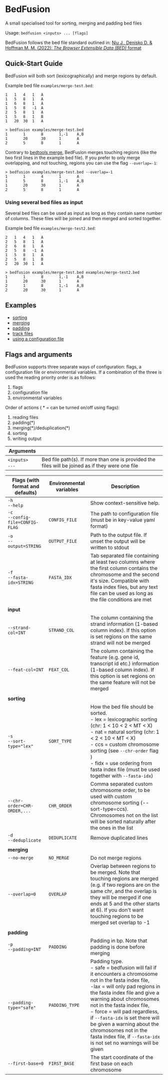 # BedFusion

A small specialised tool for sorting, merging and padding bed files

Usage: `bedfusion <inputs> ... [flags]`

BedFusion follows the bed file standard outlined in: [Niu J., Denisko D. & Hoffman M. M. (2022): *The Browser Extensible Data (BED)* format](https://github.com/samtools/hts-specs/blob/94500cf76f049e898dec7af23097d877fde5894e/BEDv1.pdf)

## Quick-Start Guide

BedFusion will both sort (lexicographically) and merge regions by default. 

Example bed file `examples/merge-test.bed`:

``` text
1	1	4	1	A
1	5	8	1	A
1	6	8	1	A
1	5	8	-1	A
2	5	8	1	A
1	5	8	1	B
1	20	30	1	A
```

``` shell
> bedfusion examples/merge-test.bed
1       1       8       1,-1    A,B
1       20      30      1       A
2       5       8       1       A
```

Contrary to [bedtools merge](https://bedtools.readthedocs.io/en/latest/content/tools/merge.html), BedFusion merges touching regions (like the two first lines in the example bed file). If you prefer to only merge overlapping, and not touching, regions you can use the flag `--overlap=-1`:

``` shell
> bedfusion examples/merge-test.bed --overlap=-1
1       1       4       1       A
1       5       8       1,-1    A,B
1       20      30      1       A
2       5       8       1       A
```

### Using several bed files as input

Several bed files can be used as input as long as they contain same number of columns. These files will be joined and then merged and sorted together.

Example bed file `examples/merge-test2.bed`:

``` text
2	1	4	1	A
2	5	8	1	A
2	6	8	1	A
2	5	8	-1	A
1	5	8	1	A
2	5	8	1	B
2	20	30	1	A
```

``` shell
> bedfusion examples/merge-test.bed examples/merge-test2.bed
1       1       8       1,-1    A,B
1       20      30      1       A
2       1       8       1,-1    A,B
2       20      30      1       A
```

## Examples

- [sorting](./docs/sorting.md)
- [merging](./docs/merging.md)
- [padding](./docs/padding.md)
- [track files](./docs/track-files.md)
- [using a configuration file](./docs/config-file.md)

## Flags and arguments 

BedFusion supports three separate ways of configuration: flags, a configuration file or environmental variables. If a combination of the three is used the reading priority order is as follows: 

1. flags 
2. configuration file 
3. environmental variables

Order of actions ( \* = can be turned on/off using flags): 

1. reading files 
2. padding(\*)
3. merging(\*)/deduplication(\*)
4. sorting 
5. writing output 




| Arguments      |                                                                                                  |
|----------------|--------------------------------------------------------------------------------------------------|
| `<inputs> ...` | Bed file path(s). If more than one is provided the files will be joined as if they were one file |


| Flags (with format and defaults)    | Environmental variables | Description                                                                                                                                                                                                                                                                                                                                                                                                                         |
|-------------------------------------|-------------------------|-------------------------------------------------------------------------------------------------------------------------------------------------------------------------------------------------------------------------------------------------------------------------------------------------------------------------------------------------------------------------------------------------------------------------------------|
| `-h`<br>`--help`                    |                         | Show context-sensitive help.                                                                                                                                                                                                                                                                                                                                                                                                        |
| `-c`<br>`--config-file=CONFIG-FLAG` | `CONFIG_FILE`           | The path to configuration file (must be in key-value yaml format)                                                                                                                                                                                                                                                                                                                                                                   |
| `-o`<br>`--output=STRING`           | `OUTPUT_FILE`           | Path to the output file. If unset the output will be written to stdout                                                                                                                                                                                                                                                                                                                                                              |
| `-f`<br>`--fasta-idx=STRING`        | `FASTA_IDX`             | Tab separated file containing at least two columns where the first column contains the chromosome and the second it's size. Compatible with fasta index files, but any text file can be used as long as the file conditions are met                                                                                                                                                                                                 |
|                                     |                         |                                                                                                                                                                                                                                                                                                                                                                                                                                     |
| **input**                           |                         |                                                                                                                                                                                                                                                                                                                                                                                                                                     |
| `--strand-col=INT`                  | `STRAND_COL`            | The column containing the strand information (1-based column index). If this option is set regions on the same strand will not be merged                                                                                                                                                                                                                                                                                            |
| `--feat-col=INT`                    | `FEAT_COL`              | The column containing the feature (e.g. gene id, transcript id etc.) information (1-based column index). If this option is set regions on the same feature will not be merged                                                                                                                                                                                                                                                       |
|                                     |                         |                                                                                                                                                                                                                                                                                                                                                                                                                                     |
| **sorting**                         |                         |                                                                                                                                                                                                                                                                                                                                                                                                                                     |
| `-s`<br>`--sort-type="lex"`         | `SORT_TYPE`             | How the bed file should be sorted.<br>- lex = lexicographic sorting (chr: 1 < 10 < 2 < MT < X)<br>- nat = natural sorting (chr: 1 < 2 < 10 < MT < X)<br>- ccs = custom chromosome sorting (see `--chr-order` flag )<br>- fidx = use ordering from fasta index file (must be used together with `--fasta-idx`)                                                                                                                       |
| `--chr-order=CHR-ORDER,...`         | `CHR_ORDER`             | Comma separated custom chromosome order, to be used with custom chromosome sorting (--sort-type=ccs). Chromosomes not on the list will be sorted naturally after the ones in the list                                                                                                                                                                                                                                               |
| `-d`<br>`--deduplicate`             | `DEDUPLICATE`           | Remove duplicated lines                                                                                                                                                                                                                                                                                                                                                                                                             |
|                                     |                         |                                                                                                                                                                                                                                                                                                                                                                                                                                     |
| **merging**                         |                         |                                                                                                                                                                                                                                                                                                                                                                                                                                     |
| `--no-merge`                        | `NO_MERGE`              | Do not merge regions                                                                                                                                                                                                                                                                                                                                                                                                                |
| `--overlap=0`                       | `OVERLAP`               | Overlap between regions to be merged. Note that touching regions are merged (e.g. if two regions are on the same chr, and the overlap is they will be merged if one ends at 5 and the other starts at 6). If you don't want touching regions to be merged set overlap to -1                                                                                                                                                         |
|                                     |                         |                                                                                                                                                                                                                                                                                                                                                                                                                                     |
| **padding**                         |                         |                                                                                                                                                                                                                                                                                                                                                                                                                                     |
| `-p`<br>`--padding=INT`             | `PADDING`               | Padding in bp. Note that padding is done before merging                                                                                                                                                                                                                                                                                                                                                                             |
| `--padding-type="safe"`             | `PADDING_TYPE`          | Padding type.<br>- safe = bedfusion will fail if it encounters a chromosome not in the fasta index file,<br>-lax = will only pad regions in the fasta index file and give a warning about chromosomes not in the fasta index file,<br>- force = will pad regardless, if `--fasta-idx` is set there will be given a warning about the chromosomes not in the fasta index file, if `--fasta-idx` is not set no warnings will be given |
| `--first-base=0`                    | `FIRST_BASE`            | The start coordinate of the first base on each chromosome                                                                                                                                                                                                                                                                                                                                                                           |
